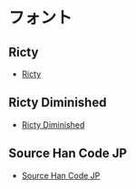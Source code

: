 # フォント

## Ricty

- [Ricty](https://github.com/yascentur/Ricty)

## Ricty Diminished

- [Ricty Diminished](https://github.com/yascentur/RictyDiminished)

## Source Han Code JP

- [Source Han Code JP](https://github.com/adobe-fonts/source-han-code-jp)
